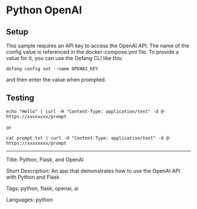 # Python OpenAI

## Setup
This sample requires an API key to access the OpenAI API. The name of the config value is referenced in the docker-compose.yml file. To provide a value for it, you can use the Defang CLI like this:

```
defang config set --name OPENAI_KEY
```

and then enter the value when prompted.


## Testing

```
echo "Hello" | curl -H "Content-Type: application/text" -d @- https://xxxxxxxx/prompt
```
or
```
cat prompt.txt | curl -H "Content-Type: application/text" -d @- https://xxxxxxxx/prompt
```

---

Title: Python, Flask, and OpenAI

Short Description: An app that demonstrates how to use the OpenAI API with Python and Flask

Tags: python, flask, openai, ai

Languages: python
